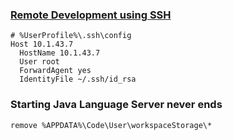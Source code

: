 ### [Remote Development using SSH](https://code.visualstudio.com/docs/remote/ssh)

```
# %UserProfile%\.ssh\config
Host 10.1.43.7
  HostName 10.1.43.7
  User root
  ForwardAgent yes
  IdentityFile ~/.ssh/id_rsa
```

### Starting Java Language Server never ends
```
remove %APPDATA%\Code\User\workspaceStorage\*
```
